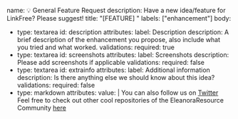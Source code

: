 name: 💡 General Feature Request
description: Have a new idea/feature for LinkFree? Please suggest!
title: "[FEATURE] <description>"
labels: ["enhancement"]
body:
  - type: textarea
    id: description
    attributes:
      label: Description
      description: A brief description of the enhancement you propose, also include what you tried and what worked.
    validations:
      required: true
  - type: textarea
    id: screenshots
    attributes:
      label: Screenshots
      description: Please add screenshots if applicable
    validations:
      required: false
  - type: textarea
    id: extrainfo
    attributes:
      label: Additional information
      description: Is there anything else we should know about this idea?
    validations:
      required: false
  - type: markdown
    attributes:
      value: |
        You can also follow us on [Twitter](https://twitter.com/geteleanora)
       Feel free to check out other cool repositories of the EleanoraResource Community [here](https://github.com/EleanoraResource)
